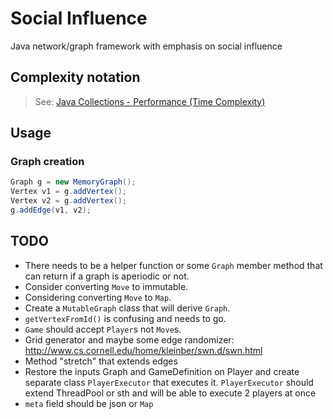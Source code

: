 # Social Influence

Java network/graph framework with emphasis on social influence

## Complexity notation

> See: [Java Collections - Performance (Time Complexity)](http://infotechgems.blogspot.com/2011/11/java-collections-performance-time.html)

## Usage

### Graph creation

```java
Graph g = new MemoryGraph();
Vertex v1 = g.addVertex();
Vertex v2 = g.addVertex();
g.addEdge(v1, v2);
```

## TODO

- There needs to be a helper function or some `Graph` member method that can return if a graph is aperiodic or not.
- Consider converting `Move` to immutable.
- Considering converting `Move` to `Map`.
- Create a `MutableGraph` class that will derive `Graph`. 
- `getVertexFromId()` is confusing and needs to go.
- `Game` should accept `Player`s not `Move`s.
- Grid generator and maybe some edge randomizer: http://www.cs.cornell.edu/home/kleinber/swn.d/swn.html
- Method "stretch" that extends edges
- Restore the inputs Graph and GameDefinition on Player and create separate class `PlayerExecutor` that executes it. `PlayerExecutor` should extend ThreadPool or sth and will be able to execute 2 players at once
- `meta` field should be json or `Map`